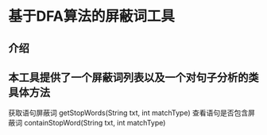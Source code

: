 基于DFA算法的屏蔽词工具
=============
介绍
---
本工具提供了一个屏蔽词列表以及一个对句子分析的类
具体方法
---
获取语句屏蔽词 getStopWords(String txt, int matchType)
查看语句是否包含屏蔽词 containStopWord(String txt, int matchType)

